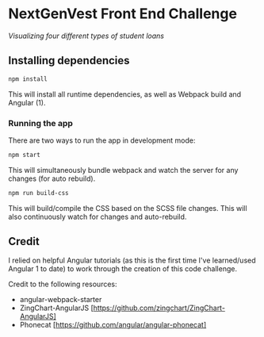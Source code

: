 # NextGenVest Front End Challenge

_Visualizing four different types of student loans_

## Installing dependencies

```sh
npm install
```

This will install all runtime dependencies, as well as Webpack build and Angular (1).

### Running the app

There are two ways to run the app in development mode:

```sh
npm start
```

This will simultaneously bundle webpack and watch the server for any changes (for auto rebuild).


```sh
npm run build-css
```

This will build/compile the CSS based on the SCSS file changes. This will also continuously watch for changes and auto-rebuild.


## Credit

I relied on helpful Angular tutorials (as this is the first time I've learned/used Angular 1 to date) to work through the creation of this code challenge.

Credit to the following resources:
- angular-webpack-starter
- ZingChart-AngularJS [https://github.com/zingchart/ZingChart-AngularJS]
- Phonecat [https://github.com/angular/angular-phonecat]
